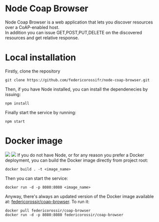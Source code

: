 # Node Coap Browser
Node Coap Browser is a web application that lets you discover resources
over a CoAP-enabled host.<br> In addition you can issue GET,POST,PUT,DELETE
on the discovered resources and get relative response.

# Local installation
Firstly, clone the repository
```ssh
git clone https://github.com/federicorossifr/node-coap-browser.git
```
Then, if you have Node installed, you can install the dependenecies by issuing:
```ssh
npm install
```
Finally start the service by running:
```ssh
npm start
```

# Docker image
[![](https://images.microbadger.com/badges/version/federicorossir/coap-browser.svg)](https://cloud.docker.com/u/federicorossir/repository/docker/federicorossir/coap-browser)
[![](https://img.shields.io/docker/pulls/federicorossir/coap-browser.svg)](https://cloud.docker.com/u/federicorossir/repository/docker/federicorossir/coap-browser)
If you do not have Node, or for any reason you prefer a Docker deployment, you can build the Docker image directly from
project root:
```ssh
docker build . -t <image_name>
```
Then you can start the service:
```ssh
docker run -d -p 8080:8080 <image_name>
```

Anyway, there's always an updated version of the Docker image available at: [federicorossir/coap-browser](https://cloud.docker.com/u/federicorossir/repository/docker/federicorossir/coap-browser).
To run it:
```ssh
docker pull federicorossir/coap-browser
docker run -d -p 8080:8080 federicorossir/coap-browser
```

